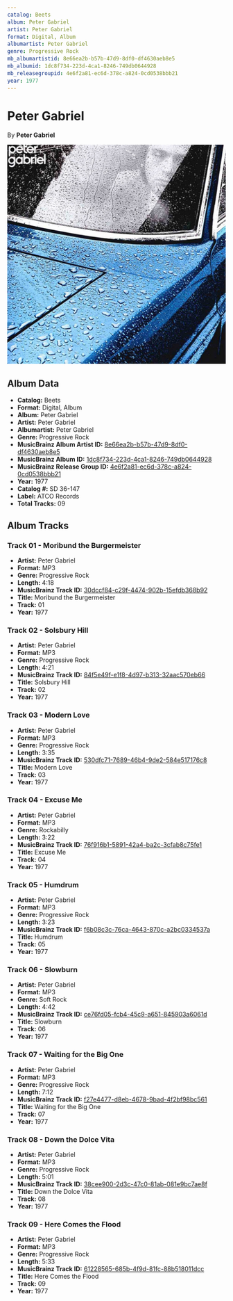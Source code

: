 ```yaml
---
catalog: Beets
album: Peter Gabriel
artist: Peter Gabriel
format: Digital, Album
albumartist: Peter Gabriel
genre: Progressive Rock
mb_albumartistid: 8e66ea2b-b57b-47d9-8df0-df4630aeb8e5
mb_albumid: 1dc8f734-223d-4ca1-8246-749db0644928
mb_releasegroupid: 4e6f2a81-ec6d-378c-a824-0cd0538bbb21
year: 1977
---
```


# Peter Gabriel

By **Peter Gabriel**

![](../../assets/beetscovers/Peter_Gabriel-Peter_Gabriel.jpg)

## Album Data

- **Catalog:** Beets
- **Format:** Digital, Album
- **Album:** Peter Gabriel
- **Artist:** Peter Gabriel
- **Albumartist:** Peter Gabriel
- **Genre:** Progressive Rock
- **MusicBrainz Album Artist ID:** [8e66ea2b-b57b-47d9-8df0-df4630aeb8e5](https://musicbrainz.org/artist/8e66ea2b-b57b-47d9-8df0-df4630aeb8e5)
- **MusicBrainz Album ID:** [1dc8f734-223d-4ca1-8246-749db0644928](https://musicbrainz.org/release/1dc8f734-223d-4ca1-8246-749db0644928)
- **MusicBrainz Release Group ID:** [4e6f2a81-ec6d-378c-a824-0cd0538bbb21](https://musicbrainz.org/release-group/4e6f2a81-ec6d-378c-a824-0cd0538bbb21)
- **Year:** 1977
- **Catalog #:** SD 36-147
- **Label:** ATCO Records
- **Total Tracks:** 09

## Album Tracks

### Track 01 - Moribund the Burgermeister

- **Artist:** Peter Gabriel
- **Format:** MP3
- **Genre:** Progressive Rock
- **Length:** 4:18
- **MusicBrainz Track ID:** [30dccf84-c29f-4474-902b-15efdb368b92](https://musicbrainz.org/recording/30dccf84-c29f-4474-902b-15efdb368b92)
- **Title:** Moribund the Burgermeister
- **Track:** 01
- **Year:** 1977

### Track 02 - Solsbury Hill

- **Artist:** Peter Gabriel
- **Format:** MP3
- **Genre:** Progressive Rock
- **Length:** 4:21
- **MusicBrainz Track ID:** [84f5e49f-e1f8-4d97-b313-32aac570eb66](https://musicbrainz.org/recording/84f5e49f-e1f8-4d97-b313-32aac570eb66)
- **Title:** Solsbury Hill
- **Track:** 02
- **Year:** 1977

### Track 03 - Modern Love

- **Artist:** Peter Gabriel
- **Format:** MP3
- **Genre:** Progressive Rock
- **Length:** 3:35
- **MusicBrainz Track ID:** [530dfc71-7689-46b4-9de2-584e517176c8](https://musicbrainz.org/recording/530dfc71-7689-46b4-9de2-584e517176c8)
- **Title:** Modern Love
- **Track:** 03
- **Year:** 1977

### Track 04 - Excuse Me

- **Artist:** Peter Gabriel
- **Format:** MP3
- **Genre:** Rockabilly
- **Length:** 3:22
- **MusicBrainz Track ID:** [76f916b1-5891-42a4-ba2c-3cfab8c75fe1](https://musicbrainz.org/recording/76f916b1-5891-42a4-ba2c-3cfab8c75fe1)
- **Title:** Excuse Me
- **Track:** 04
- **Year:** 1977

### Track 05 - Humdrum

- **Artist:** Peter Gabriel
- **Format:** MP3
- **Genre:** Progressive Rock
- **Length:** 3:23
- **MusicBrainz Track ID:** [f6b08c3c-76ca-4643-870c-a2bc0334537a](https://musicbrainz.org/recording/f6b08c3c-76ca-4643-870c-a2bc0334537a)
- **Title:** Humdrum
- **Track:** 05
- **Year:** 1977

### Track 06 - Slowburn

- **Artist:** Peter Gabriel
- **Format:** MP3
- **Genre:** Soft Rock
- **Length:** 4:42
- **MusicBrainz Track ID:** [ce76fd05-fcb4-45c9-a651-845903a6061d](https://musicbrainz.org/recording/ce76fd05-fcb4-45c9-a651-845903a6061d)
- **Title:** Slowburn
- **Track:** 06
- **Year:** 1977

### Track 07 - Waiting for the Big One

- **Artist:** Peter Gabriel
- **Format:** MP3
- **Genre:** Progressive Rock
- **Length:** 7:12
- **MusicBrainz Track ID:** [f27e4477-d8eb-4678-9bad-4f2bf98bc561](https://musicbrainz.org/recording/f27e4477-d8eb-4678-9bad-4f2bf98bc561)
- **Title:** Waiting for the Big One
- **Track:** 07
- **Year:** 1977

### Track 08 - Down the Dolce Vita

- **Artist:** Peter Gabriel
- **Format:** MP3
- **Genre:** Progressive Rock
- **Length:** 5:01
- **MusicBrainz Track ID:** [38cee900-2d3c-47c0-81ab-081e9bc7ae8f](https://musicbrainz.org/recording/38cee900-2d3c-47c0-81ab-081e9bc7ae8f)
- **Title:** Down the Dolce Vita
- **Track:** 08
- **Year:** 1977

### Track 09 - Here Comes the Flood

- **Artist:** Peter Gabriel
- **Format:** MP3
- **Genre:** Progressive Rock
- **Length:** 5:33
- **MusicBrainz Track ID:** [61228565-685b-4f9d-81fc-88b518011dcc](https://musicbrainz.org/recording/61228565-685b-4f9d-81fc-88b518011dcc)
- **Title:** Here Comes the Flood
- **Track:** 09
- **Year:** 1977

